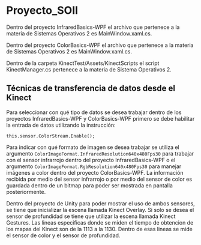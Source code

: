 # Proyecto_SOII

Dentro del proyecto InfraredBasics-WPF el archivo que pertenece a la materia de Sistemas Operativos 2 es MainWindow.xaml.cs.

Dentro del proyecto ColorBasics-WPF el archivo que pertenece a la materia de Sistemas Operativos 2 es MainWindow.xaml.cs.

Dentro de la carpeta KinectTest/Assets/KinectScripts el script KinectManager.cs pertenece a la materia de Sistema Operativos 2.

## Técnicas de transferencia de datos desde el Kinect


Para seleccionar con qué tipo de datos se desea trabajar dentro de los proyectos InfraredBasics-WPF y ColorBasics-WPF primero se debe habilitar la entrada de datos utilizando la instrucción: 

```this.sensor.ColorStream.Enable();```

Para indicar con qué formato de imagen se desea trabajar se utiliza el argumento `ColorImageFormat.InfraredResolution640x480Fps30` para trabajar con el sensor infrarrojo dentro del proyecto InfraredBasics-WPF o el argumento `ColorImageFormat.RgbResolution640x480Fps30` para manejar imágenes a color dentro del proyecto ColorBasics-WPF. La información recibida por medio del sensor infrarrojo o por medio del sensor de color es guardada dentro de un bitmap para poder ser mostrada en pantalla posteriormente.


Dentro del proyecto de Unity para poder mostrar el uso de ambos sensores, se tiene que inicializar la escena llamada Kinect Overlay. Si solo se desea el sensor de profundidad se tiene que utilizar la escena llamada Kinect Gestures. Las lineas especificas donde se miden el tiempo de obtencion de los mapas del Kinect son de la 1113 a la 1130. Dentro de esas lineas se mide el sensor de color y el sensor de profundidad.

